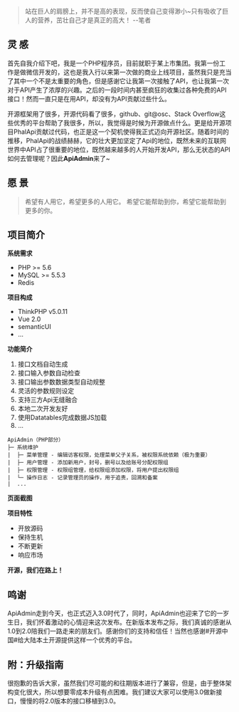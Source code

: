 > 站在巨人的肩膀上，并不是高的表现，反而使自己变得渺小~只有吸收了巨人的营养，茁壮自己才是真正的高大！ --笔者

## 灵 感

首先自我介绍下吧，我是一个PHP程序员，目前就职于某上市集团。我第一份工作是做微信开发的，这也是我入行以来第一次做的商业上线项目，虽然我只是充当了其中一个不是太重要的角色，但是感谢它让我第一次接触了API，也让我第一次对于API产生了浓厚的兴趣。之后的一段时间内甚至疯狂的收集过各种免费的API接口！然而一直只是在用API，却没有为API贡献过些什么。

开源框架用了很多，开源代码看了很多，github、git@osc、Stack Overflow这些优秀的平台帮助了我很多，所以，我觉得是时候为开源做点什么。更是给开源项目PhalApi贡献过代码，也正是这一个契机使得我正式迈向开源社区。随着时间的推移，PhalApi的战绩赫赫，它的壮大更加坚定了Api的地位，既然未来的互联网世界中API占了很重要的地位，既然越来越多的人开始开发API，那么无状态的API如何去管理呢？因此**ApiAdmin**来了~

## 愿 景

> 希望有人用它，希望更多的人用它。
> 希望它能帮助到你，希望它能帮助到更多的你。

## 项目简介

**系统需求**

- PHP >= 5.6
- MySQL >= 5.5.3
- Redis

**项目构成**

- ThinkPHP v5.0.11
- Vue 2.0
- semanticUI
- ...

**功能简介**

 1. 接口文档自动生成
 2. 接口输入参数自动检查
 3. 接口输出参数数据类型自动规整
 4. 灵活的参数规则设定
 5. 支持三方Api无缝融合
 6. 本地二次开发友好
 7. 使用Datatables完成数据JS加载
 8. ...
 
 ```
 ApiAdmin（PHP部分）
 ├─ 系统维护
 |  ├─ 菜单管理 - 编辑访客权限，处理菜单父子关系，被权限系统依赖（极为重要）
 |  ├─ 用户管理 - 添加新用户，封号，删号以及给账号分配权限组
 |  ├─ 权限管理 - 权限组管理，给权限组添加权限，将用户提出权限组
 |  └─ 操作日志 - 记录管理员的操作，用于追责，回溯和备案
 |  ...
 ```

**页面截图**


**项目特性**

- 开放源码
- 保持生机
- 不断更新
- 响应市场

**开源，我们在路上！**

## 鸣谢

ApiAdmin走到今天，也正式迈入3.0时代了，同时，ApiAdmin也迎来了它的一岁生日，我们怀着激动的心情迎来这次发布。在新版本发布之际，我们真诚的感谢从1.0到2.0陪我们一路走来的朋友们。感谢你们的支持和信任！当然也感谢#开源中国#给大陆本土开源提供这样一个优秀的平台。

## 附：升级指南

很抱歉的告诉大家，虽然我们尽可能的和往期版本进行了兼容，但是，由于整体架构变化很大，所以想要零成本升级有点困难。我们建议大家可以使用3.0做新接口，慢慢的将2.0版本的接口移植到3.0。